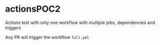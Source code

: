 # actionsPOC2

Actions test with only one workflow with multiple jobs, dependencies and triggers

Any PR will trigger the workflow `full.yml`

